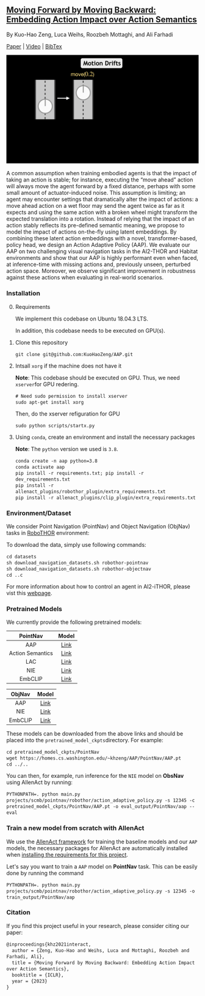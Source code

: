 ## [Moving Forward by Moving Backward: Embedding Action Impact over Action Semantics](https://prior.allenai.org/projects/action-adaptive-policy)

By Kuo-Hao Zeng, Luca Weihs, Roozbeh Mottaghi, and Ali Farhadi

[Paper](https://prior.allenai.org/assets/project-content/action-adaptive-policy/action-adaptive-policy.pdf) | [Video](https://youtu.be/KHsfoZ7Yvpk) | [BibTex](#citation)

![](figs/AAP.gif)

A common assumption when training embodied agents is that the impact of taking an action is stable; for instance, executing the “move ahead” action will always move the agent forward by a fixed distance, perhaps with some small amount of actuator-induced noise. This assumption is limiting; an agent may encounter settings that dramatically alter the impact of actions: a move ahead action on a wet floor may send the agent twice as far as it expects and using the same action with a broken wheel might transform the expected translation into a rotation. Instead of relying that the impact of an action stably reflects its pre-defined semantic meaning, we propose to model the impact of actions on-the-fly using latent embeddings. By combining these latent action embeddings with a novel, transformer-based, policy head, we design an Action Adaptive Policy (AAP). We evaluate our AAP on two challenging visual navigation tasks in the AI2-THOR and Habitat environments and show that our AAP is highly performant even when faced, at inference-time with missing actions and, previously unseen, perturbed action space. Moreover, we observe significant improvement in robustness against these actions when evaluating in real-world scenarios.

### Installation

0. Requirements

   We implement this codebase on Ubuntu 18.04.3 LTS.

   In addition, this codebase needs to be executed on GPU(s).

1. Clone this repository

   ```
   git clone git@github.com:KuoHaoZeng/AAP.git
   ```
   
2. Intsall `xorg` if the machine does not have it

   **Note**: This codebase should be executed on GPU. Thus, we need `xserver`for GPU redering.

   ```
   # Need sudo permission to install xserver
   sudo apt-get install xorg
   ```

   Then, do the xserver refiguration for GPU

   ```
   sudo python scripts/startx.py
   ```

4. Using `conda`, create an environment and install the necessary packages

   **Note**: The `python` version we used is `3.8`.
   
   ```
   conda create -n aap python=3.8
   conda activate aap
   pip install -r requirements.txt; pip install -r dev_requirements.txt
   pip install -r allenact_plugins/robothor_plugin/extra_requirements.txt
   pip install -r allenact_plugins/clip_plugin/extra_requirements.txt
   ```

### Environment/Dataset

We consider Point Navigation (PointNav) and Object Navigation (ObjNav) tasks in [RoboTHOR](http://ai2thor.allenai.org/robothor) environment:

To download the data, simply use following commands:

   ```
   cd datasets
   sh download_navigation_datasets.sh robothor-pointnav
   sh download_navigation_datasets.sh robothor-objectnav
   cd ..c
   ```

For more information about how to control an agent in AI2-iTHOR, please vist this [webpage](https://ai2thor.allenai.org/robothor).

### Pretrained Models

We currently provide the following pretrained models:

|    PointNav  |                            Model                             |
| :----------: | :----------------------------------------------------------: |
|     AAP      | [Link](https://homes.cs.washington.edu/~khzeng/AAP/PointNav/aap.pt) |
|     Action Semantics  | [Link](https://homes.cs.washington.edu/~khzeng/AAP/PointNav/as.pt) |
|     LAC      | [Link](https://homes.cs.washington.edu/~khzeng/AAP/PointNav/lac.pt)|
|     NIE      | [Link](https://homes.cs.washington.edu/~khzeng/AAP/PointNav/nie.pt) |
|     EmbCLIP  | [Link](https://homes.cs.washington.edu/~khzeng/AAP/PointNav/EmbCLIP.pt)|


|    ObjNav   |                            Model                                  |
| :----------: | :----------------------------------------------------------: |
|     AAP      | [Link](https://homes.cs.washington.edu/~khzeng/AAP/ObjNav/aap.pt) |
|     NIE      | [Link](https://homes.cs.washington.edu/~khzeng/AAP/ObjNav/nie.pt) |
|     EmbCLIP  | [Link](https://homes.cs.washington.edu/~khzeng/AAP/ObjNav/EmbCLIP.pt) |

These models can be downloaded from the above links and should be placed into the `pretrained_model_ckpts`directory. For example:

   ```
   cd pretrained_model_ckpts/PointNav
   wget https://homes.cs.washington.edu/~khzeng/AAP/PointNav/AAP.pt
   cd ../..
   ```

You can then, for example, run inference for the `NIE` model on **ObsNav** using AllenAct by running:

```
PYTHONPATH=. python main.py projects/scmb/pointnav/robothor/action_adaptive_policy.py -s 12345 -c pretrained_model_ckpts/PointNav/AAP.pt -o eval_output/PointNav/aap --eval
```

### Train a new model from scratch with AllenAct

We use the [AllenAct framework](https://www.allenact.org/) for training the baseline models and our `AAP` models, the necessary packages for AllenAct are automatically installed when [installing the requirements for this project](#installation).

Let's say you want to train a `AAP` model on **PointNav** task. This can be easily done by running the command

```
PYTHONPATH=. python main.py projects/scmb/pointnav/robothor/action_adaptive_policy.py -s 12345 -o train_output/PointNav/aap
```

### Citation

If you find this project useful in your research, please consider citing our paper:

```
@inproceedings{khz2021interact,
  author = {Zeng, Kuo-Hao and Weihs, Luca and Mottaghi, Roozbeh and Farhadi, Ali},
  title = {Moving Forward by Moving Backward: Embedding Action Impact over Action Semantics},
  booktitle = {ICLR},	    
  year = {2023}
}
```

